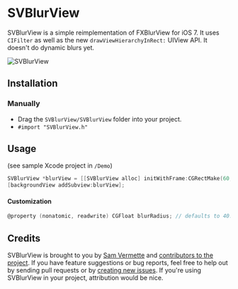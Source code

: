 # SVBlurView

SVBlurView is a simple reimplementation of FXBlurView for iOS 7. It uses `CIFilter` as well as the new `drawViewHierarchyInRect:` UIView API. It doesn't do dynamic blurs yet.

![SVBlurView](http://f.cl.ly/items/1q1D0k180z2Y0u2J3x2f/iOS%20Simulator%20Screen%20shot%2019%20Oct,%202013%205.34.21%20PM.png)

## Installation

### Manually

* Drag the `SVBlurView/SVBlurView` folder into your project. 
* `#import "SVBlurView.h"`

## Usage

(see sample Xcode project in `/Demo`)

```objective-c
SVBlurView *blurView = [[SVBlurView alloc] initWithFrame:CGRectMake(60, 100, 200, 200)];
[backgroundView addSubview:blurView];
```

#### Customization

```objective-c
@property (nonatomic, readwrite) CGFloat blurRadius; // defaults to 40.0f
```

## Credits

SVBlurView is brought to you by [Sam Vermette](http://samvermette.com) and [contributors to the project](https://github.com/samvermette/SVBlurView/contributors). If you have feature suggestions or bug reports, feel free to help out by sending pull requests or by [creating new issues](https://github.com/samvermette/SVBlurView/issues/new). If you're using SVBlurView in your project, attribution would be nice.